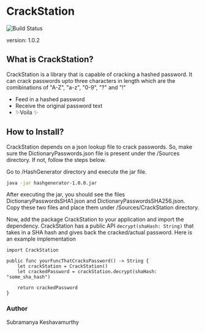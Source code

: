 # CrackStation
![Build Status](https://github.com/subramanya1702/CrackStation/actions/workflows/swift.yml/badge.svg)

version: 1.0.2

## What is CrackStation?

CrackStation is a library that is capable of cracking a hashed password. It can crack passwords upto three characters in length which are the comibinations of "A-Z", "a-z", "0-9", "?" and "!"
- Feed in a hashed password
- Receive the original password text
- ✨Voila ✨

## How to Install?

CrackStation depends on a json lookup file to crack passwords. So, make sure the DictionaryPasswords.json file is present under the /Sources directory. If not, follow the steps below.

Go to /HashGenerator directory and execute the jar file.

```sh
java -jar hashgenerator-1.0.0.jar
```

After executing the jar, you should see the files DictionaryPasswordsSHA1.json and DictionaryPasswordsSHA256.json. Copy these two files and place them under /Sources/CrackStation directory.

Now, add the package CrackStation to your application and import the dependency. CrackStation has a public API `decrypt(shaHash: String)` that takes in a SHA hash and gives back the cracked/actual password.
Here is an example implementation
```
import CrackStation

public func yourFuncThatCracksPassword() -> String {
    let crackStation = CrackStation()
    let crackedPassword = crackStation.decrypt(shaHash: "some_sha_hash")
    
    return crackedPassword
}
```

### Author
Subramanya Keshavamurthy
